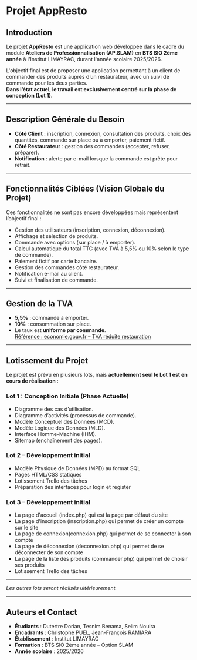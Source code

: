 # Projet AppResto

## Introduction

Le projet **AppResto** est une application web développée dans le cadre du module **Ateliers de Professionnalisation (AP.SLAM)** en **BTS SIO 2ème année** à l'Institut LIMAYRAC, durant l'année scolaire 2025/2026.

L'objectif final est de proposer une application permettant à un client de commander des produits auprès d’un restaurateur, avec un suivi de commande pour les deux parties.  
**Dans l’état actuel, le travail est exclusivement centré sur la phase de conception (Lot 1).**

---

## Description Générale du Besoin

* **Côté Client** : inscription, connexion, consultation des produits, choix des quantités, commande sur place ou à emporter, paiement fictif.
* **Côté Restaurateur** : gestion des commandes (accepter, refuser, préparer).
* **Notification** : alerte par e-mail lorsque la commande est prête pour retrait.

---

## Fonctionnalités Ciblées (Vision Globale du Projet)

Ces fonctionnalités ne sont pas encore développées mais représentent l’objectif final :

- Gestion des utilisateurs (inscription, connexion, déconnexion).
- Affichage et sélection de produits.
- Commande avec options (sur place / à emporter).
- Calcul automatique du total TTC (avec TVA à 5,5% ou 10% selon le type de commande).
- Paiement fictif par carte bancaire.
- Gestion des commandes côté restaurateur.
- Notification e-mail au client.
- Suivi et finalisation de commande.

---

## Gestion de la TVA

- **5,5%** : commande à emporter.  
- **10%** : consommation sur place.  
- Le taux est **uniforme par commande**.  
[Référence : economie.gouv.fr – TVA réduite restauration](https://www.economie.gouv.fr/cedef/tva-reduite-restauration)

---

## Lotissement du Projet

Le projet est prévu en plusieurs lots, mais **actuellement seul le Lot 1 est en cours de réalisation** :


### **Lot 1 : Conception Initiale (Phase Actuelle)**
  - Diagramme des cas d’utilisation.
  - Diagramme d’activités (processus de commande).
  - Modèle Conceptuel des Données (MCD).
  - Modèle Logique des Données (MLD).
  - Interface Homme-Machine (IHM).
  - Sitemap (enchaînement des pages).

### Lot 2 – Développement initial
- Modèle Physique de Données (MPD) au format SQL
- Pages HTML/CSS statiques
- Lotissement Trello des tâches
- Préparation des interfaces pour login et register

### Lot 3 – Développement initial
- La page d'accueil (index.php) qui est la page par défaut du site
- La page d'inscription (inscription.php) qui permet de créer un compte sur le site
- La page de connexion(connexion.php) qui permet de se connecter à son compte
- La page de déconnexion (deconnexion.php) qui permet de se déconnecter de son compte
- La page de la liste des produits (commander.php) qui permet de choisir ses produits
- Lotissement Trello des tâches


---
*Les autres lots seront réalisés ultérieurement.*

---

## Auteurs et Contact

- **Étudiants** : Dutertre Dorian, Tesnim Benama, Selim Nouira  
- **Encadrants** : Christophe PUEL, Jean-François RAMIARA  
- **Établissement** : Institut LIMAYRAC  
- **Formation** : BTS SIO 2ème année – Option SLAM  
- **Année scolaire** : 2025/2026  
